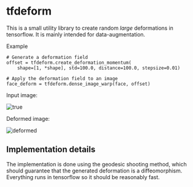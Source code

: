 tfdeform
========
This is a small utility library to create random _large_ deformations in tensorflow. It is mainly intended for data-augmentation.

Example

    # Generate a deformation field
    offset = tfdeform.create_deformation_momentum(
        shape=[1, *shape], std=100.0, distance=100.0, stepsize=0.01)
        
    # Apply the deformation field to an image
    face_deform = tfdeform.dense_image_warp(face, offset)

Input image:

![true](https://user-images.githubusercontent.com/2202312/45844214-0548e080-bd22-11e8-80da-f84bbd0ccc8b.png)

Deformed image:

![deformed](https://user-images.githubusercontent.com/2202312/45844220-0974fe00-bd22-11e8-842c-38afd45da732.png)

Implementation details
----------------------
The implementation is done using the geodesic shooting method, which should guarantee that the generated deformation is a diffeomorphism.
Everything runs in tensorflow so it should be reasonably fast.

